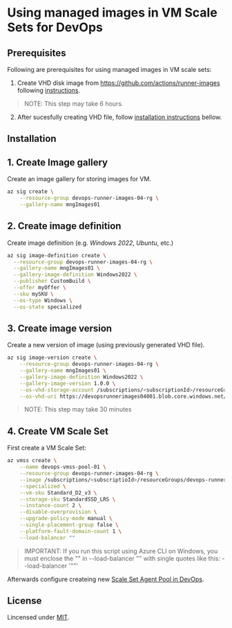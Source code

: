 
# Using managed images in VM Scale Sets for DevOps

## Prerequisites

Following are prerequisites for using managed images in VM scale sets:

1. Create VHD disk image from https://github.com/actions/runner-images following [instructions](https://github.com/actions/runner-images/blob/main/docs/create-image-and-azure-resources.md). 

> NOTE: This step may take 6 hours.
2. After sucesfully creating VHD file, follow [installation instructions](#installation) bellow.


## Installation

## 1. Create Image gallery 

Create an image gallery for storing images for VM.

```bash
az sig create \
	--resource-group devops-runner-images-04-rg \
	--gallery-name mngImages01
```

## 2. Create image definition

Create image definition (e.g. _Windows 2022_, _Ubuntu_, etc.)

```bash
az sig image-definition create \
  --resource-group devops-runner-images-04-rg \
  --gallery-name mngImages01 \
  --gallery-image-definition Windows2022 \
  --publisher CustomBuild \
  --offer myOffer \
  --sku mySKU \
  --os-type Windows \
  --os-state specialized
```

## 3. Create image version

Create a new version of image (using previously generated VHD file).

```bash
az sig image-version create \
	--resource-group devops-runner-images-04-rg \
	--gallery-name mngImages01 \
	--gallery-image-definition Windows2022 \
	--gallery-image-version 1.0.0 \
	--os-vhd-storage-account /subscriptions/<subscriptionId>/resourceGroups/imageGroups/providers/Microsoft.Storage/storageAccounts/devopsrunnerimages04001 \
	--os-vhd-uri https://devopsrunnerimages04001.blob.core.windows.net/system/Microsoft.Compute/Images/images/packer-osDisk.vhd
```
> NOTE: This step may take 30 minutes

## 4. Create VM Scale Set

First create a VM Scale Set:

```bash
az vmss create \
	--name devops-vmss-pool-01 \
	--resource-group devops-runner-images-04-rg \
	--image /subscriptions/<subscriptioId>/resourceGroups/devops-runner-images-04-rg/providers/Microsoft.Compute/galleries/mngImages01/images/Windows2022/versions/latest \
	--specialized \
	--vm-sku Standard_D2_v3 \
	--storage-sku StandardSSD_LRS \
	--instance-count 2 \
	--disable-overprovision \
	--upgrade-policy-mode manual \
	--single-placement-group false \
	--platform-fault-domain-count 1 \
	--load-balancer ""
```

> IMPORTANT: If you run this script using Azure CLI on Windows, you must enclose the "" in --load-balancer "" with single quotes like this: --load-balancer '""'

Afterwards configure createing new [Scale Set Agent Pool in DevOps](https://learn.microsoft.com/en-us/azure/devops/pipelines/agents/scale-set-agents?view=azure-devops).

## License

Lincensed under [MIT](LICENSE.md).